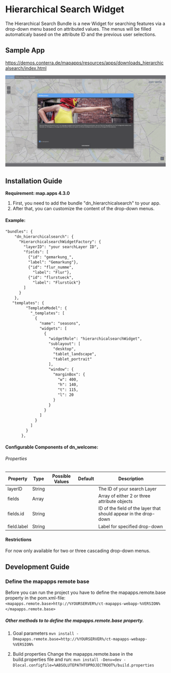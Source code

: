 # Hierarchical Search Widget 
The Hierarchical Search Bundle is a new Widget for searching features via a drop-down menu based on attributed values.
The menus will be filled automaticaly based on the attribute ID and the previous user selections.

Sample App
------------------
https://demos.conterra.de/mapapps/resources/apps/downloads_hierarchicalsearch/index.html

![Screenshot Sample App Hierarchical Search](https://github.com/conterra/mapapps-welcome/blob/master/Screenshot.PNG)

Installation Guide
------------------
**Requirement: map.apps 4.3.0**

1. First, you need to add the bundle "dn_hierarchicalsearch" to your app.
2. After that, you can customize the content of the drop-down menus.

#### Example:

```
"bundles": {   
    "dn_hierarchicalsearch": {
      "HierarchicalsearchWidgetFactory": {
        "layerID": "your searchLayer ID",
        "fields": [
          {"id": "gemarkung_",
          "label": "Gemarkung"},
          {"id": "flur_numme",
            "label": "Flur"},
          {"id": "flurstueck",
            "label": "Flurstück"}
        ]
      }
    },
   "templates": {
         "TemplateModel": {
           "_templates": [
             {
               "name": "seasons",
               "widgets": [
                 {
                   "widgetRole": "hierarchicalsearchWidget",
                   "sublayout": [
                     "desktop",
                     "tablet_landscape",
                     "tablet_portrait"
                   ],
                   "window": {
                     "marginBox": {
                       "w": 400,
                       "h": 140,
                       "t": 115,
                       "l": 20
                     }
                   }
                 }
               ]
             }
           ]
         }
       },
```
     


#### Configurable Components of dn_welcome:
 
###### Properties
 | Property                       | Type    | Possible Values               | Default            | Description                                                      |
 |--------------------------------|---------|-------------------------------|--------------------|------------------------------------------------------------------|
 | layerID                        | String  |                               |                    | The ID of your search Layer                                      |
 | fields                         | Array   |                               |                    | Array of either 2 or three attribute objects                     |
 | fields.id                      | String  |                               |                    | ID of the field of the layer that should appear in the drop-down |
 | field.label                    | String  |                               |                    | Label for specified drop-down                                    |
 
#### Restrictions
For now only available for two or three cascading drop-down menus.

Development Guide
------------------
### Define the mapapps remote base
Before you can run the project you have to define the mapapps.remote.base property in the pom.xml-file:
`<mapapps.remote.base>http://%YOURSERVER%/ct-mapapps-webapp-%VERSION%</mapapps.remote.base>`

##### Other methods to to define the mapapps.remote.base property.
1. Goal parameters
`mvn install -Dmapapps.remote.base=http://%YOURSERVER%/ct-mapapps-webapp-%VERSION%`

2. Build properties
Change the mapapps.remote.base in the build.properties file and run:
`mvn install -Denv=dev -Dlocal.configfile=%ABSOLUTEPATHTOPROJECTROOT%/build.properties`
